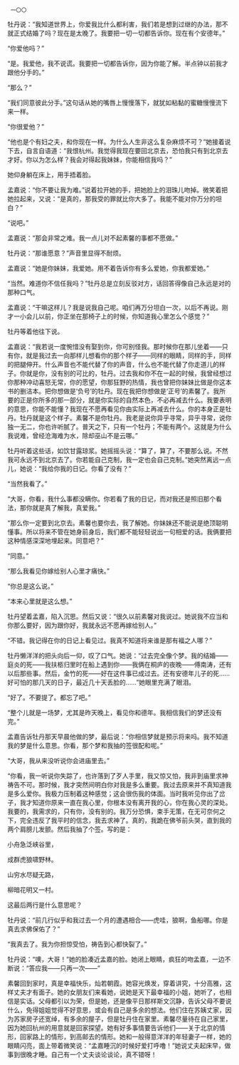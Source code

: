      一〇〇 

   牡丹说：“我知道世界上，你爱我比什么都利害，我们若是想到过继的办法，那不就正式结婚了吗？现在是太晚了。我要把一切一切都告诉你。现在有个安德年。”

   “你爱他吗？”

   “是。我爱他，我不说谎。我要把一切都告诉你，因为你能了解。半点钟以前我才跟他分手的。”

   “那么？”

   “我们同意彼此分手。”这句话从她的嘴唇上慢慢落下，就犹如粘黏的蜜糖慢慢流下来一样。

   “你很爱他？”

   “他也是个有妇之夫，和你现在一样。为什么人生非这么复杂麻烦不可？”她接着说下去，自言自语道：“我恨杭州。我觉得我现在要回北京去，恐怕我只有到北京去才好。你以为怎么样？我会对得起我妹妹，你能相信我吗？”

   她仰身躺在床上，用手捂着脸。

   孟嘉说：“你不要让我为难。”说着拉开她的手，把她脸上的泪珠儿吻掉。微笑着把她拉起来，又说：“是真的，那我受的罪就比你大多了。我能不能对你万分的坦白？”

   “说吧。”

   孟嘉说：“那会非常之难。我一点儿对不起素馨的事都不愿做。”

   牡丹说：“那谁愿意？”声音里显得不耐烦。

   孟嘉说：“她是你妹妹，我爱她。用不着告诉你有多么爱她，你我都爱她。”

   “当然。难道你不信任我吗？”牡丹总是立刻反驳对方，话回答得像自己永远是对的那种口气。

   孟嘉说：“干嘛这样儿？我是说我自己呢。咱们再万分坦白一次，以后不再说。刚才一小会儿以前，你正坐在那椅子上的时候，你知道我心里怎么个感觉？”

   牡丹等着他往下说。

   孟嘉说：“我若说一度惋惜没有娶到你，你可别怪我。那时候你在那儿坐着——只有你，就是我过去一向那样儿想看你的那个样子——同样的眼睛，同样的手，同样的把腿伸开。什么声音也不能代替了你的声音，什么也不能代替了你走道儿的样子。你就是你，没有别的可比的，牡丹。过去我和你不在一起的时候，我曾经想过你那种冲动喜怒无常，你的愿望，你那狂野的热情，我也曾把你妹妹比做是你这本书的删洁本。把你想做是‘负号’的牡丹。现在我把你想做是‘正号’的素馨了。我所要的正是你所多的那一部分，就是你实际的自然本色，不必再减去什么。我要表明的意思，你能不能懂？我现在不愿再看见你由实际上再减去什么。你的本身正是牡丹。牡丹就是这个样子。素馨不是你牡丹。我老是说你异乎寻常，异乎寻常，说你独一无二，你也许听腻了。普天之下，只有一个牡丹；不能有两个。这就是为什么我说难，曾经沧海难为水，除却巫山不是云哪。”

   牡丹听着这些话，如饮甘露琼浆。她摇摇头说：“算了，算了，不要那么说。不然我可永远不到北京去了。你若能自己克制，我一定也会自己克制。”她突然离远一点儿，她说：“我给你我的日记。你看了没有？”

   “当然我看了。”

   “大哥，你看，我什么事都没瞒你。你若看了我的日记，而对我还是照旧那个看法，那你就是真了解我，真爱我。”

   “那么你一定要到北京去。素馨也要你去，我了解她。你妹妹还不能说是绝顶聪明懂事。所以将来不管在她身前身后，我们都不能轻轻说出一句相爱的话。我俩要把这种情感深深地埋起来。同意吧？”

   “同意。”

   “那么我看见你嫁给别人心里才痛快。”

   “你总是这么说。”

   “本来心里就是这么想。”

   牡丹望着孟嘉，陷入沉思。然后又说：“很久以前素馨对我说过。她说我不应当和你那么要好，因为跟你好，我就永远不愿再嫁给别人。”

   “不错。我记得在你的日记上看见过。我真不知道将来谁是那有福之人哪？”

   牡丹懒洋洋的把头向后一仰，叹了口气。她说：“过去完全像个梦。我的结婚——庭炎的死——我扶柩归里时在船上遇到你——我俩在桐庐的夜晚——傅南涛，还有以后那些事。然后，金竹的死——好在这件事已成过去。还有安德年儿子的死……好可怕的那几天的日子，最近几十天丢脸的……”她眼里充满了眼泪。

   “好了。不要提了。都忘了吧。”

   “整个儿就是一场梦，尤其是昨天晚上，看见你和德年。我相信我们的梦还没有完。”

   孟嘉告诉牡丹那天早晨他做的梦，最后说：“你相信梦就是预示将来吗。我不知道我的梦是什么意思。你看，那个梦和我抽的签很配和呢。”

   “大哥，我从来没听说你会进庙里去。”

   “你看，我一听说你失踪了，也许落到了歹人手里，我又惊又怕，我非到庙里求神祷告不可。那时候，我才突然间明白你对我是多么重要。我过去原来并不真知道我是多么爱你。我极力压制着这种感觉；这会很伤我的体面。当时我听见你出了岔子，我才知道你原来一直在我心里，你根本没有离开我的心，你在我心灵的深处。我要的，我需求的，只有你，没有别的。我万分恐惧，束手无策，在无可奈何之下，完全违反了我平时的信念，我去求神了。真的，我跪在佛爷前头哭，直到我的两个肩膀儿发颤。然后我抽了个签。写的是：

   小舟急泛峡谷里，

   成群虎狼啸野林。

   山穷水尽疑无路，

   柳暗花明又一村。

   这最后两行是什么意思呢？

   牡丹说：“前几行似乎和我过去一个月的遭遇相合——虎哇，狼啊，鱼船哪。你是真去求佛保佑了？”

   “我真去了。我为你担惊受怕，祷告到心都快裂了。”

   牡丹说：“噢，大哥！”她的脸凑近孟嘉的脸。她闭上眼睛，疯狂的吻孟嘉，一边不断说：“答应我——只再一次——”

   素馨回到家时，真是幸福快乐，灿若朝霞。她容光焕发，穿着讲究，十分高雅，这样丈夫才有面子。她的女朋友们来看她，说她是天下最幸福的小姐，她听了，也相信是实话。父母都引以为荣，但是她，还是像平日那样斯文沉静，告诉父母不要说什么，免得姐姐觉得不好意思，或会有自己是多余的想法。他们住在苏姨丈家，因为苏家房子还宽绰，有多余的屋子，但是牡丹住在家里。素馨尽量待在自己家里，因为她回杭州的用意就是回家探望。她有好多事情要告诉他们——关于北京的情形，回家路上的情形，到高邮去的情形。她和一般得意洋洋的年轻妻子一样，她的眼睛闪亮，面上带着微笑说：“孟嘉睡沉的时候好爱打呼噜！”她说丈夫起床早，做事到很晚才睡。自己有一个丈夫谈论谈论，真不错呀！


